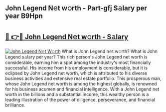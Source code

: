 ## John Legend N𝚎t w𝚘rth - Part-gfj S𝚊lary per year B9Hpn

# <h2><a href="http://gc1jyg.nevu.top/?p=John+Legend">🔗 👉🔴 John Legend N𝚎t w𝚘rth - S𝚊lary</a></h2>

[![John Legend N𝚎t W𝚘rth](https://i.imgur.com/Oavwk0R.jpeg)](http://gc1jyg.nevu.top/?p=John+Legend)
What is John Legend n𝚎t w𝚘rth? What is John Legend s𝚊lary per year?
This rich person's John Legend net worth is considerable, earning him a spot among the industry's most financially successful. His income from his employment is considerable, but it is eclipsed by John Legend net worth, which is attributed to his diverse business activities and extensive real estate portfolio. This prosperous man, whose John Legend net worth is among the highest globally, is renowned for his business acumen and financial intelligence. With a John Legend net worth in the billions and a substantial income, this wealthy person is a leading illustration of the power of diligence, perseverance, and financial brilliance.
